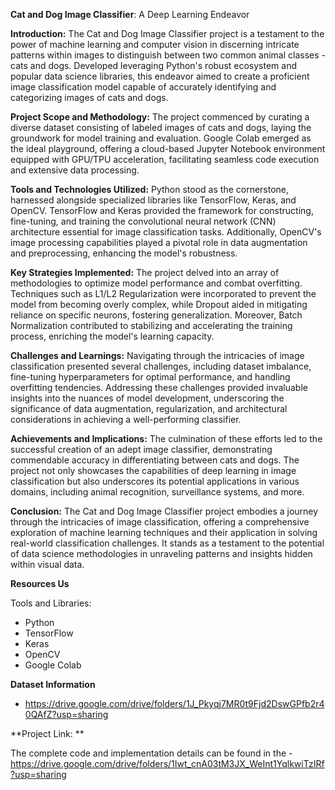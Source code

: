 
**Cat and Dog Image Classifier**: A Deep Learning Endeavor

**Introduction:**
The Cat and Dog Image Classifier project is a testament to the power of machine learning and computer vision in discerning intricate patterns within images to distinguish between two common animal classes - cats and dogs. Developed leveraging Python's robust ecosystem and popular data science libraries, this endeavor aimed to create a proficient image classification model capable of accurately identifying and categorizing images of cats and dogs.

**Project Scope and Methodology:**
The project commenced by curating a diverse dataset consisting of labeled images of cats and dogs, laying the groundwork for model training and evaluation. Google Colab emerged as the ideal playground, offering a cloud-based Jupyter Notebook environment equipped with GPU/TPU acceleration, facilitating seamless code execution and extensive data processing.

**Tools and Technologies Utilized:**
Python stood as the cornerstone, harnessed alongside specialized libraries like TensorFlow, Keras, and OpenCV. TensorFlow and Keras provided the framework for constructing, fine-tuning, and training the convolutional neural network (CNN) architecture essential for image classification tasks. Additionally, OpenCV's image processing capabilities played a pivotal role in data augmentation and preprocessing, enhancing the model's robustness.

**Key Strategies Implemented:**
The project delved into an array of methodologies to optimize model performance and combat overfitting. Techniques such as L1/L2 Regularization were incorporated to prevent the model from becoming overly complex, while Dropout aided in mitigating reliance on specific neurons, fostering generalization. Moreover, Batch Normalization contributed to stabilizing and accelerating the training process, enriching the model's learning capacity.

**Challenges and Learnings:**
Navigating through the intricacies of image classification presented several challenges, including dataset imbalance, fine-tuning hyperparameters for optimal performance, and handling overfitting tendencies. Addressing these challenges provided invaluable insights into the nuances of model development, underscoring the significance of data augmentation, regularization, and architectural considerations in achieving a well-performing classifier.

**Achievements and Implications:**
The culmination of these efforts led to the successful creation of an adept image classifier, demonstrating commendable accuracy in differentiating between cats and dogs. The project not only showcases the capabilities of deep learning in image classification but also underscores its potential applications in various domains, including animal recognition, surveillance systems, and more.

**Conclusion:**
The Cat and Dog Image Classifier project embodies a journey through the intricacies of image classification, offering a comprehensive exploration of machine learning techniques and their application in solving real-world classification challenges. It stands as a testament to the potential of data science methodologies in unraveling patterns and insights hidden within visual data.

**Resources Us**

Tools and Libraries:
- Python
- TensorFlow
- Keras
- OpenCV
- Google Colab

**Dataset Information**
- https://drive.google.com/drive/folders/1J_Pkyqj7MR0t9Fjd2DswGPfb2r40QAfZ?usp=sharing

**Project Link: **

The complete code and implementation details can be found in the - https://drive.google.com/drive/folders/1Iwt_cnA03tM3JX_WeInt1YqlkwiTzIRf?usp=sharing

